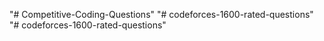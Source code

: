 "# Competitive-Coding-Questions" 
"# codeforces-1600-rated-questions" 
"# codeforces-1600-rated-questions" 
